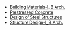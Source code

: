 - [Building Materials-I_B.Arch.](PresentationsBArchBM-I.html)
- [Prestressed Concrete](PresentationsPSC.html)
- [Design of Steel Structures](PresentationsDSS.html)
- [Structure Design-I_B.Arch.](PresentationsSD-I.html)
